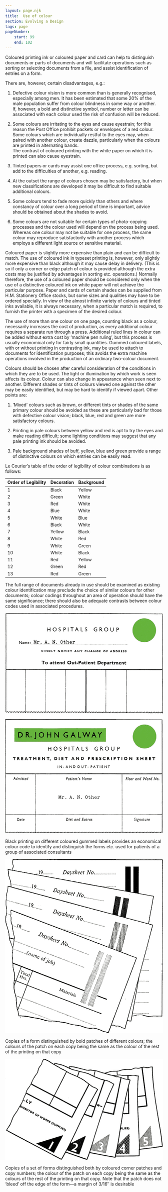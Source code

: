 ```yaml
---
layout: page.njk
title:  Use of colour
section: Evolving a Design
tags: page
pageNumber:
    start: 99
    end: 102
---
```


Coloured printing ink or coloured paper and card can help to distinguish documents or parts of documents and will facilitate operations such as sorting or selecting documents from a file, and assist identification of entries on a form.

There are, however, certain disadvantages, e.g.:

1. Defective colour vision is more common than is generally recognised, especially
among men. It has been estimated that some 20% of the male population suffer from
colour blindness in some way or another.
<br/>If, however, a bold and distinctive symbol, number or letter can be associated with
each colour used the risk of confusion will be reduced.

2. Some colours are irritating to the eyes and cause eyestrain; for this reason the Post Office prohibit packets or envelopes of a red colour. Some colours which are individually restful to the eyes may, when paired with another colour, create dazzle, particularly when the colours are printed in alternating bands. <br/>The contrast of coloured printing with the white paper on which it is printed can also cause eyestrain.

3. Tinted papers or cards may assist one office process, e.g. sorting, but add to the difficulties of another, e.g. reading.

4. At the outset the range of colours chosen may be satisfactory, but when new classifications are developed it may be difficult to find suitable additional colours.

5. Some colours tend to fade more quickly than others and where constancy of colour over a long period of time is important, advice should be obtained about the shades to avoid.

6. Some colours are not suitable for certain types of photo-copying processes and
the colour used will depend on the process being used. Whereas one colour may not
be suitable for one process, the same colour may reproduce satisfactorily with another
process which employs a different light source or sensitive material.

Coloured paper is slightly more expensive than plain and can be difficult to match.
The use of coloured ink in typeset printing is, however, only slightly more expensive than black although it may cause delay in delivery. (This is so if only a corner or edge patch of colour is provided although the extra costs may be justified by advantages in sorting etc. operations.) Normally therefore, the use of a coloured paper should be considered only when the use of a distinctive coloured ink on white paper will not achieve the particular purpose. Paper and cards of certain shades can be supplied from H.M. Stationery Office stocks, but some sizes and qualities may have to be ordered specially. In view of the almost infinite variety of colours and tinted inks available, it is always necessary, when a particular match is required, to furnish the printer with a specimen of the desired colour.

The use of more than one colour on one page, counting black as a colour, necessarily increases the cost of production, as every additional colour requires a separate run through a press. Additional ruled lines in colour can be added without extra cost by ‘machine pen ruling’, but this process is usually economical only for fairly small quantities. Gummed coloured labels, with or without printing in contrasting ink, may be used to attach to documents for identification purposes; this avoids the extra machine operations involved in the production of an ordinary two-colour document.

Colours should be chosen after careful consideration of the conditions in which they are to be used. The light or illumination by which work is seen affects its colour.
Colour can also change in appearance when seen next to another. Different shades or tints of colours viewed one against the other may be easily identified, but may be hard to identify if viewed apart. Other points are:

1. ‘Mixed’ colours such as brown, or different tints or shades of the same primary colour should be avoided as these are particularly bad for those with defective colour vision; black, blue, red and green are more satisfactory colours.

2. Printing in pale colours between yellow and red is apt to try the eyes and make reading difficult; some lighting conditions may suggest that any pale printing ink should be avoided.

3. Pale background shades of buff, yellow, blue and green provide a range of distinctive colours on which entries can be easily read.

Le Courier’s table of the order of legibility of colour combinations is as follows:

| Order of Legibility | Decoration | Background |
| - | - | - |
| 1 | Black | Yellow |
| 2 | Green | White |
| 3 | Red | White |
| 4 | Blue | White |
| 5 | White | Blue |
| 6 | Black | White |
| 7 | Yellow | Black |
| 8 | White | Red |
| 9 | White | Green |
| 10 | White | Black |
| 11 | Red | Yellow |
| 12 | Green | Red |
| 13 | Red | Green |

The full range of documents already in use should be examined as existing colour
identification may preclude the choice of similar colours for other documents; colour codings throughout an area of operation should have the same significance; there should also be adequate contrasts between colour codes used in associated procedures.

![](1.jpg)

Black printing on different coloured gummed labels provides an economical colour code to identify and distinguish the forms etc. used for patients of a group of associated consultants

![](2.jpg)

Copies of a form distinguished by bold patches of different colours; the colours of the patch on each copy being the same as the colour of the rest of the printing on that copy

![](3.jpg)

Copies of a set of forms distinguished both by coloured corner patches and copy numbers; the colour of the patch on each copy being the same as the colours of the rest of the printing on that copy. Note that the patch does not ‘bleed’ off the edge of the form—a margin of 3/16&Prime; is desirable
